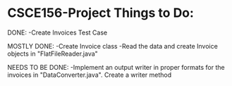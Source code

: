 # CSCE156-Project Things to Do:

DONE:
-Create Invoices Test Case

MOSTLY DONE:
-Create Invoice class
-Read the data and create Invoice objects in "FlatFileReader.java"

NEEDS TO BE DONE:
-Implement an output writer in proper formats for the invoices in "DataConverter.java". Create a writer method
   





